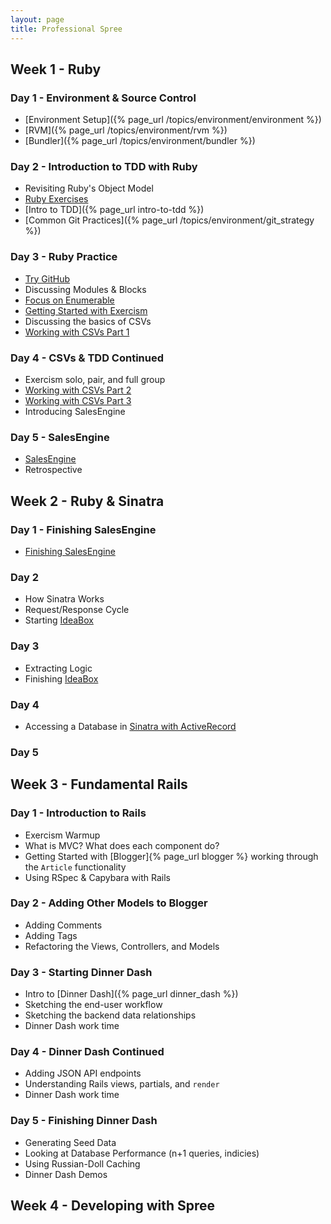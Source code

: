 ```yaml
---
layout: page
title: Professional Spree
---
```


## Week 1 - Ruby

### Day 1 - Environment & Source Control

* [Environment Setup]({% page_url /topics/environment/environment %})
* [RVM]({% page_url /topics/environment/rvm %})
* [Bundler]({% page_url /topics/environment/bundler %})

### Day 2 - Introduction to TDD with Ruby

* Revisiting Ruby's Object Model
* [Ruby Exercises](https://github.com/JumpstartLab/ruby-exercises)
* [Intro to TDD]({% page_url intro-to-tdd %})
* [Common Git Practices]({% page_url /topics/environment/git_strategy %})

### Day 3 - Ruby Practice

* [Try GitHub](http://try.github.io/)
* Discussing Modules & Blocks
* [Focus on Enumerable](https://github.com/JumpstartLab/enums-exercises)
* [Getting Started with Exercism](http://exercism.io)
* Discussing the basics of CSVs
* [Working with CSVs Part 1](http://tutorials.jumpstartlab.com/academy/workshops/csv/i.html)

### Day 4 - CSVs & TDD Continued

* Exercism solo, pair, and full group
* [Working with CSVs Part 2](http://tutorials.jumpstartlab.com/academy/workshops/csv/ii.html)
* [Working with CSVs Part 3](http://tutorials.jumpstartlab.com/academy/workshops/csv/iii.html)
* Introducing SalesEngine

### Day 5 - SalesEngine

* [SalesEngine](http://tutorials.jumpstartlab.com/projects/sales_engine.html)
* Retrospective

## Week 2 - Ruby & Sinatra

### Day 1 - Finishing SalesEngine

* [Finishing SalesEngine](http://tutorials.jumpstartlab.com/projects/sales_engine.html)

### Day 2

* How Sinatra Works
* Request/Response Cycle
* Starting [IdeaBox](http://tutorials.jumpstartlab.com/projects/idea_box.html)

### Day 3

* Extracting Logic
* Finishing [IdeaBox](http://tutorials.jumpstartlab.com/projects/idea_box.html)

### Day 4

* Accessing a Database in [Sinatra with ActiveRecord](http://tutorials.jumpstartlab.com/topics/sinatra_with_active_record.html)

### Day 5

## Week 3 - Fundamental Rails

### Day 1 - Introduction to Rails

* Exercism Warmup
* What is MVC? What does each component do?
* Getting Started with [Blogger]{% page_url blogger %} working through the `Article` functionality
* Using RSpec & Capybara with Rails

### Day 2 - Adding Other Models to Blogger

* Adding Comments 
* Adding Tags
* Refactoring the Views, Controllers, and Models

### Day 3 - Starting Dinner Dash

* Intro to [Dinner Dash]({% page_url dinner_dash %})
* Sketching the end-user workflow
* Sketching the backend data relationships
* Dinner Dash work time

### Day 4 - Dinner Dash Continued

* Adding JSON API endpoints
* Understanding Rails views, partials, and `render`
* Dinner Dash work time

### Day 5 - Finishing Dinner Dash

* Generating Seed Data
* Looking at Database Performance (n+1 queries, indicies)
* Using Russian-Doll Caching
* Dinner Dash Demos

## Week 4 - Developing with Spree
